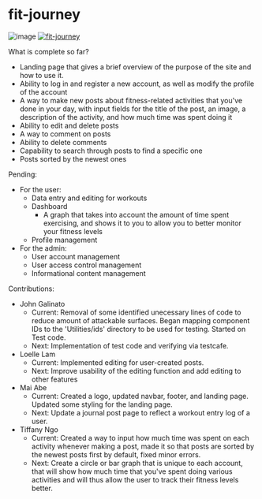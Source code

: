 # fit-journey

![image](https://github.com/JohnGalinato808/fitjourney/assets/31334240/6c976839-9d79-45da-adc9-6f67ebb172b3)
[![fit-journey](https://github.com/JohnGalinato808/fitjourney/actions/workflows/ci.yml/badge.svg)](https://github.com/JohnGalinato808/fitjourney/actions/workflows/ci.yml)

What is complete so far?
- Landing page that gives a brief overview of the purpose of the site and how to use it.
- Ability to log in and register a new account, as well as modify the profile of the account
- A way to make new posts about fitness-related activities that you've done in your day, with input fields for the title of the post, an image, a description of the activity, and how much time was spent doing it
- Ability to edit and delete posts
- A way to comment on posts
- Ability to delete comments
- Capability to search through posts to find a specific one
- Posts sorted by the newest ones

Pending:
- For the user:
  - Data entry and editing for workouts
  - Dashboard
    - A graph that takes into account the amount of time spent exercising, and shows it to you to allow you to better monitor your fitness levels
  - Profile management
- For the admin:
  - User account management
  - User access control management
  - Informational content management

Contributions:
- John Galinato
  - Current: Removal of some identified unecessary lines of code to reduce amount of attackable surfaces. Began mapping component IDs to the 'Utilities/ids' directory to be used for testing. Started on Test code.
  - Next: Implementation of test code and verifying via testcafe.
- Loelle Lam
  - Current: Implemented editing for user-created posts.
  - Next: Improve usability of the editing function and add editing to other features
- Mai Abe
  - Current: Created a logo, updated navbar, footer, and landing page. Updated some styling for the landing page.
  - Next: Update a journal post page to reflect a workout entry log of a user.  
- Tiffany Ngo
  - Current: Created a way to input how much time was spent on each activity whenever making a post, made it so that posts are sorted by the newest posts first by default, fixed minor errors.
  - Next: Create a circle or bar graph that is unique to each account, that will show how much time that you've spent doing various activities and will thus allow the user to track their fitness levels better.
